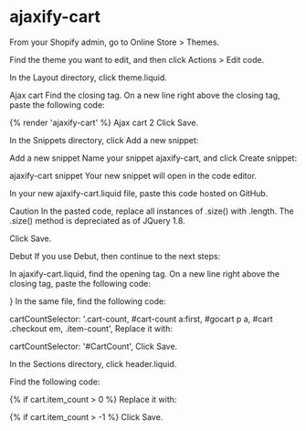 ajaxify-cart
============

From your Shopify admin, go to Online Store > Themes.

Find the theme you want to edit, and then click Actions > Edit code.

In the Layout directory, click theme.liquid.

Ajax cart
Find the closing </body> tag. On a new line right above the closing </body> tag, paste the following code:

{% render 'ajaxify-cart' %}
Ajax cart 2
Click Save.

In the Snippets directory, click Add a new snippet:

Add a new snippet
Name your snippet ajaxify-cart, and click Create snippet:

ajaxify-cart snippet
Your new snippet will open in the code editor.

In your new ajaxify-cart.liquid file, paste this code hosted on GitHub.

Caution
In the pasted code, replace all instances of .size() with .length. The .size() method is depreciated as of JQuery 1.8.

Click Save.

Debut
If you use Debut, then continue to the next steps:

In ajaxify-cart.liquid, find the opening <script> tag at the top of the file. On a new line right below the opening <script> tag, paste the following code:

window.onload = function() {
Find the closing </script> tag. On a new line right above the closing </script> tag, paste the following code:

}
In the same file, find the following code:

cartCountSelector:             '.cart-count, #cart-count a:first, #gocart p a, #cart .checkout em, .item-count',
Replace it with:

cartCountSelector:             '#CartCount',
Click Save.

In the Sections directory, click header.liquid.

Find the following code:

{% if cart.item_count > 0 %}
Replace it with:

{% if cart.item_count > -1 %}
Click Save.
